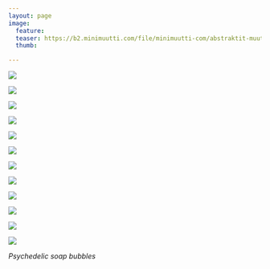 ```yaml
---
layout: page
image:
  feature:
  teaser: https://b2.minimuutti.com/file/minimuutti-com/abstraktit-muut/1/DS47602_4-245px.jpg
  thumb:

---
```


![](https://b2.minimuutti.com/file/minimuutti-com/abstraktit-muut/1/DS47603_3-800px.jpg)

![](https://b2.minimuutti.com/file/minimuutti-com/abstraktit-muut/1/DS47602_5-800px.jpg)

![](https://b2.minimuutti.com/file/minimuutti-com/abstraktit-muut/1/DS47602_1-800px.jpg)

![](https://b2.minimuutti.com/file/minimuutti-com/abstraktit-muut/1/DS47599_3-800px.jpg)

![](https://b2.minimuutti.com/file/minimuutti-com/abstraktit-muut/1/DS47602_4-800px.jpg)

![](https://b2.minimuutti.com/file/minimuutti-com/abstraktit-muut/1/DS47601_1-800px.jpg)

![](https://b2.minimuutti.com/file/minimuutti-com/abstraktit-muut/1/DS47532_1-800px.jpg)

![](https://b2.minimuutti.com/file/minimuutti-com/abstraktit-muut/1/DS47629-800px.jpg)

![](https://b2.minimuutti.com/file/minimuutti-com/abstraktit-muut/1/DS47626_-800px.jpg)

![](https://b2.minimuutti.com/file/minimuutti-com/abstraktit-muut/1/DS47631-800px.jpg)

![](https://b2.minimuutti.com/file/minimuutti-com/abstraktit-muut/1/DS47634_3-800px.jpg)

![](https://b2.minimuutti.com/file/minimuutti-com/abstraktit-muut/1/DS47634_1-800px.jpg)

*Psychedelic soap bubbles*

